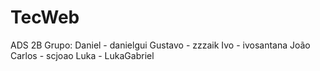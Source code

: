 # TecWeb

ADS 2B
Grupo:
Daniel - danielgui
Gustavo - zzzaik
Ivo - ivosantana
João Carlos - scjoao
Luka - LukaGabriel
